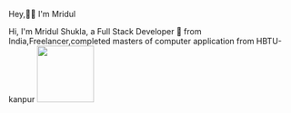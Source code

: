 Hey,👋🏽 I'm Mridul

Hi, I'm Mridul Shukla, a Full Stack Developer 🚀 from India,Freelancer,completed masters of computer application from HBTU-kanpur
<img src="https://www.pixel4k.com/wp-content/uploads/2018/11/ultra-instinct-goku-4k_1541975219.jpg" width="100" height="100">
